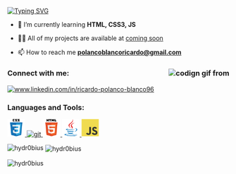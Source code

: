 [![Typing SVG](https://readme-typing-svg.herokuapp.com/?color=2E4053&size=35&center=true&vCenter=true&width=1000&lines=HELLO,+My+name+is+Ricardo+Polanco;I'm+26+years+old;I+Graduated+Ing.+Mechatronic;Be+Welcome!+:%29)](https://git.io/typing-svg)

- 🌱 I’m currently learning **HTML, CSS3, JS**

- 👨‍💻 All of my projects are available at [coming soon](proximamente.com)

- 📫 How to reach me **polancoblancoricardo@gmail.com**

<h3><h3>
<img align="right" alt="codign gif from "https://tenor.com/search/coding-gifs"" width"400" src="https://media.tenor.com/2uyENRmiUt0AAAAC/coding.gif">
<h3 align="left">Connect with me:</h3>
<p align="left">
<a href="https://linkedin.com/in/www.linkedin.com/in/ricardo-polanco-blanco96" target="blank"><img align="center" src="https://raw.githubusercontent.com/rahuldkjain/github-profile-readme-generator/master/src/images/icons/Social/linked-in-alt.svg" alt="www.linkedin.com/in/ricardo-polanco-blanco96" height="30" width="40" /></a>
</p>

<h3 align="left">Languages and Tools:</h3>
<p align="left"> <a href="https://www.w3schools.com/css/" target="_blank" rel="noreferrer"> <img src="https://raw.githubusercontent.com/devicons/devicon/master/icons/css3/css3-original-wordmark.svg" alt="css3" width="40" height="40"/> </a> <a href="https://git-scm.com/" target="_blank" rel="noreferrer"> <img src="https://www.vectorlogo.zone/logos/git-scm/git-scm-icon.svg" alt="git" width="40" height="40"/> </a> <a href="https://www.w3.org/html/" target="_blank" rel="noreferrer"> <img src="https://raw.githubusercontent.com/devicons/devicon/master/icons/html5/html5-original-wordmark.svg" alt="html5" width="40" height="40"/> </a> <a href="https://www.java.com" target="_blank" rel="noreferrer"> <img src="https://raw.githubusercontent.com/devicons/devicon/master/icons/java/java-original.svg" alt="java" width="40" height="40"/> </a> <a href="https://developer.mozilla.org/en-US/docs/Web/JavaScript" target="_blank" rel="noreferrer"> <img src="https://raw.githubusercontent.com/devicons/devicon/master/icons/javascript/javascript-original.svg" alt="javascript" width="40" height="40"/> </a> </p>

<p><img align="left" src="https://github-readme-stats.vercel.app/api/top-langs?username=hydr0bius&show_icons=true&locale=en&layout=compact" alt="hydr0bius" /></p>

<p>&nbsp;<img align="center" src="https://github-readme-stats.vercel.app/api?username=hydr0bius&show_icons=true&locale=en" alt="hydr0bius" /></p>

<p><img align="center" src="https://github-readme-streak-stats.herokuapp.com/?user=hydr0bius&" alt="hydr0bius" /></p>
